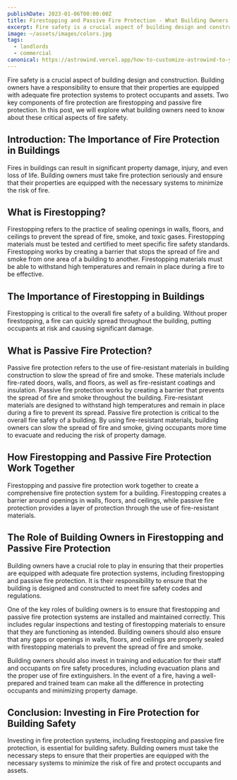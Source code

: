 ```yaml
---
publishDate: 2023-01-06T00:00:00Z
title: Firestopping and Passive Fire Protection - What Building Owners Need to Know
excerpt: Fire safety is a crucial aspect of building design and construction. Building owners have a responsibility to ensure that their properties are equipped with adequate fire protection systems to protect occupants and assets.
image: ~/assets/images/colors.jpg
tags:
  - landlords
  - commercial
canonical: https://astrowind.vercel.app/how-to-customize-astrowind-to-your-brand
---
```


Fire safety is a crucial aspect of building design and construction. Building owners have a responsibility to ensure that their properties are equipped with adequate fire protection systems to protect occupants and assets. Two key components of fire protection are firestopping and passive fire protection. In this post, we will explore what building owners need to know about these critical aspects of fire safety.

## Introduction: The Importance of Fire Protection in Buildings

Fires in buildings can result in significant property damage, injury, and even loss of life. Building owners must take fire protection seriously and ensure that their properties are equipped with the necessary systems to minimize the risk of fire.

## What is Firestopping?

Firestopping refers to the practice of sealing openings in walls, floors, and ceilings to prevent the spread of fire, smoke, and toxic gases. Firestopping materials must be tested and certified to meet specific fire safety standards.
Firestopping works by creating a barrier that stops the spread of fire and smoke from one area of a building to another. Firestopping materials must be able to withstand high temperatures and remain in place during a fire to be effective.

## The Importance of Firestopping in Buildings

Firestopping is critical to the overall fire safety of a building. Without proper firestopping, a fire can quickly spread throughout the building, putting occupants at risk and causing significant damage.

## What is Passive Fire Protection?

Passive fire protection refers to the use of fire-resistant materials in building construction to slow the spread of fire and smoke. These materials include fire-rated doors, walls, and floors, as well as fire-resistant coatings and insulation. Passive fire protection works by creating a barrier that prevents the spread of fire and smoke throughout the building. Fire-resistant materials are designed to withstand high temperatures and remain in place during a fire to prevent its spread.
Passive fire protection is critical to the overall fire safety of a building. By using fire-resistant materials, building owners can slow the spread of fire and smoke, giving occupants more time to evacuate and reducing the risk of property damage.

## How Firestopping and Passive Fire Protection Work Together

Firestopping and passive fire protection work together to create a comprehensive fire protection system for a building. Firestopping creates a barrier around openings in walls, floors, and ceilings, while passive fire protection provides a layer of protection through the use of fire-resistant materials.

## The Role of Building Owners in Firestopping and Passive Fire Protection

Building owners have a crucial role to play in ensuring that their properties are equipped with adequate fire protection systems, including firestopping and passive fire protection. It is their responsibility to ensure that the building is designed and constructed to meet fire safety codes and regulations.

One of the key roles of building owners is to ensure that firestopping and passive fire protection systems are installed and maintained correctly. This includes regular inspections and testing of firestopping materials to ensure that they are functioning as intended. Building owners should also ensure that any gaps or openings in walls, floors, and ceilings are properly sealed with firestopping materials to prevent the spread of fire and smoke.

Building owners should also invest in training and education for their staff and occupants on fire safety procedures, including evacuation plans and the proper use of fire extinguishers. In the event of a fire, having a well-prepared and trained team can make all the difference in protecting occupants and minimizing property damage.

## Conclusion: Investing in Fire Protection for Building Safety

Investing in fire protection systems, including firestopping and passive fire protection, is essential for building safety. Building owners must take the necessary steps to ensure that their properties are equipped with the necessary systems to minimize the risk of fire and protect occupants and assets.
